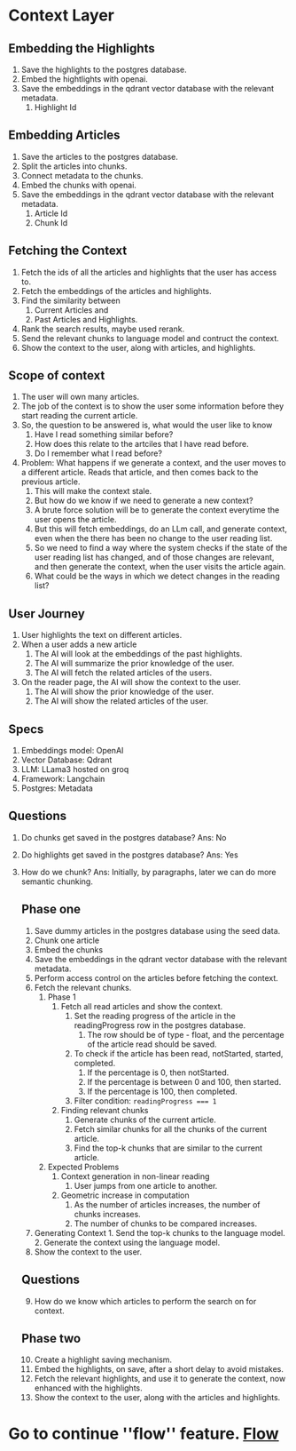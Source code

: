 # Context Layer

## Embedding the Highlights

1. Save the highlights to the postgres database.
2. Embed the hightlights with openai.
3. Save the embeddings in the qdrant vector database with the relevant metadata.
   1. Highlight Id

## Embedding Articles

1. Save the articles to the postgres database.
2. Split the articles into chunks.
3. Connect metadata to the chunks.
4. Embed the chunks with openai.
5. Save the embeddings in the qdrant vector database with the relevant metadata.
   1. Article Id
   2. Chunk Id

## Fetching the Context

1. Fetch the ids of all the articles and highlights that the user has access to.
2. Fetch the embeddings of the articles and highlights.
3. Find the similarity between
   1. Current Articles and
   2. Past Articles and Highlights.
4. Rank the search results, maybe used rerank.
5. Send the relevant chunks to language model and contruct the context.
6. Show the context to the user, along with articles, and highlights.

## Scope of context

1. The user will own many articles.
2. The job of the context is to show the user some information before they start reading the current article.
3. So, the question to be answered is, what would the user like to know
   1. Have I read something similar before?
   2. How does this relate to the artciles that I have read before.
   3. Do I remember what I read before?
4. Problem: What happens if we generate a context, and the user moves to a different article. Reads that article, and then comes back to the previous article.
   1. This will make the context stale.
   2. But how do we know if we need to generate a new context?
   3. A brute force solution will be to generate the context everytime the user opens the article.
   4. But this will fetch embeddings, do an LLm call, and generate context, even when the there has been no change to the user reading list.
   5. So we need to find a way where the system checks if the state of the user reading list has changed, and of those changes are relevant, and then generate the context, when the user visits the article again.
   6. What could be the ways in which we detect changes in the reading list?

## User Journey

1. User highlights the text on different articles.
2. When a user adds a new article
   1. The AI will look at the embeddings of the past highlights.
   2. The AI will summarize the prior knowledge of the user.
   3. The AI will fetch the related articles of the users.
3. On the reader page, the AI will show the context to the user.
   1. The AI will show the prior knowledge of the user.
   2. The AI will show the related articles of the user.

## Specs

1. Embeddings model: OpenAI
2. Vector Database: Qdrant
3. LLM: LLama3 hosted on groq
4. Framework: Langchain
5. Postgres: Metadata

## Questions

1. Do chunks get saved in the postgres database?
   Ans: No
2. Do highlights get saved in the postgres database?
   Ans: Yes
3. How do we chunk?
   Ans: Initially, by paragraphs, later we can do more semantic chunking.

   ## Phase one

   1. Save dummy articles in the postgres database using the seed data.
   2. Chunk one article
   3. Embed the chunks
   4. Save the embeddings in the qdrant vector database with the relevant metadata.
   5. Perform access control on the articles before fetching the context.
   6. Fetch the relevant chunks. 
      1. Phase 1
         1. Fetch all read articles and show the context.
            1. Set the reading progress of the article in the readingProgress row in the postgres database.
               1. The row should be of type - float, and the percentage of the article read should be saved.
            2. To check if the article has been read, notStarted, started, completed.
               1. If the percentage is 0, then notStarted.
               2. If the percentage is between 0 and 100, then started.
               3. If the percentage is 100, then completed.
            3. Filter condition: `readingProgress === 1`
         2. Finding relevant chunks
            1. Generate chunks of the current article.
            2. Fetch similar chunks for all the chunks of the current article.
            3. Find the top-k chunks that are similar to the current article.
      2. Expected Problems
         1. Context generation in non-linear reading
            1. User jumps from one article to another.
         2. Geometric increase in computation
            1. As the number of articles increases, the number of chunks increases.
            2. The number of chunks to be compared increases.
   7. Generating Context 1. Send the top-k chunks to the language model. 2. Generate the context using the language model.
   8. Show the context to the user.

   ## Questions

   9. How do we know which articles to perform the search on for context.

   ## Phase two

   10. Create a highlight saving mechanism.
   11. Embed the highlights, on save, after a short delay to avoid mistakes.
   12. Fetch the relevant highlights, and use it to generate the context, now enhanced with the highlights.
   13. Show the context to the user, along with the articles and highlights.

# Go to continue ''flow'' feature. [Flow](flow.md)
